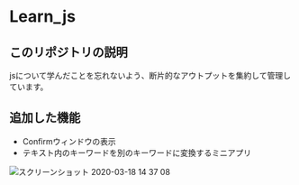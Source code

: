 # Learn_js

## このリポジトリの説明
jsについて学んだことを忘れないよう、断片的なアウトプットを集約して管理しています。

## 追加した機能
- Confirmウィンドウの表示
- テキスト内のキーワードを別のキーワードに変換するミニアプリ

![スクリーンショット 2020-03-18 14 37 08](https://user-images.githubusercontent.com/47127483/76928881-1f1eb000-6926-11ea-97ae-2926ebd1125a.png)


